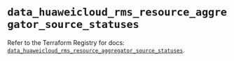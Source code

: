 # `data_huaweicloud_rms_resource_aggregator_source_statuses`

Refer to the Terraform Registry for docs: [`data_huaweicloud_rms_resource_aggregator_source_statuses`](https://registry.terraform.io/providers/huaweicloud/huaweicloud/1.71.1/docs/data-sources/rms_resource_aggregator_source_statuses).
